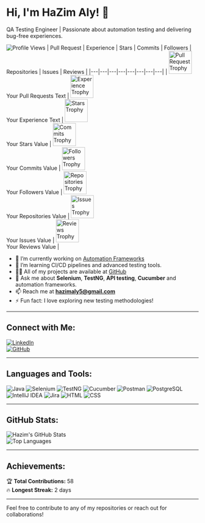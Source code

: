 # Hi, I'm HaZim Aly! 👋

QA Testing Engineer | Passionate about automation testing and delivering bug-free experiences.

![Profile Views](https://komarev.com/ghpvc/?username=HaZim-Ali&style=flat-square)
| Pull Request | Experience | Stars | Commits | Followers | Repositories | Issues | Reviews |
|---|---|---|---|---|---|---|---|
| <img src="https://raw.githubusercontent.com/HaZim-Aly/HaZim-Aly/main/images/pull_request.png" alt="Pull Request Trophy" width="60"> <br> Your Pull Requests Text | <img src="https://raw.githubusercontent.com/HaZim-Aly/HaZim-Aly/main/images/experience.png" alt="Experience Trophy" width="60"> <br> Your Experience Text | <img src="https://raw.githubusercontent.com/HaZim-Aly/HaZim-Aly/main/images/stars.png" alt="Stars Trophy" width="60"> <br> Your Stars Value | <img src="https://raw.githubusercontent.com/HaZim-Aly/HaZim-Aly/main/images/commits.png" alt="Commits Trophy" width="60"> <br> Your Commits Value | <img src="https://raw.githubusercontent.com/HaZim-Aly/HaZim-Aly/main/images/followers.png" alt="Followers Trophy" width="60"> <br> Your Followers Value | <img src="https://raw.githubusercontent.com/HaZim-Aly/HaZim-Aly/main/images/repositories.png" alt="Repositories Trophy" width="60"> <br> Your Repositories Value | <img src="https://raw.githubusercontent.com/HaZim-Aly/HaZim-Aly/main/images/issues.png" alt="Issues Trophy" width="60"> <br> Your Issues Value | <img src="https://raw.githubusercontent.com/HaZim-Aly/HaZim-Aly/main/images/reviews.png" alt="Reviews Trophy" width="60"> <br> Your Reviews Value |



- 🔭 I’m currently working on [Automation Frameworks](https://github.com/HaZim-Ali?tab=repositories)
- 🌱 I’m learning CI/CD pipelines and advanced testing tools.
- 👨‍💻 All of my projects are available at [GitHub](https://github.com/HaZim-Ali)
- 💬 Ask me about **Selenium**, **TestNG**, **API testing**, **Cucumber** and automation frameworks.
- 📫 Reach me at **hazimaly5@gmail.com**
- ⚡ Fun fact: I love exploring new testing methodologies!


---

## Connect with Me:

[![LinkedIn](https://img.shields.io/badge/LinkedIn-Connect-blue?style=flat-square&logo=linkedin)](https://www.linkedin.com/in/hazim-aly-161476325)  
[![GitHub](https://img.shields.io/badge/GitHub-Follow-black?style=flat-square&logo=github)](https://github.com/HaZim-Ali)

---

## Languages and Tools:
![Java](https://img.shields.io/badge/Java-ED8B00?style=for-the-badge&logo=java&logoColor=white)
![Selenium](https://img.shields.io/badge/Selenium-43B02A?style=for-the-badge&logo=selenium&logoColor=white)
![TestNG](https://img.shields.io/badge/TestNG-FF6C37?style=for-the-badge&logo=testng&logoColor=white)
![Cucumber](https://img.shields.io/badge/Cucumber-23D96C?style=for-the-badge&logo=cucumber&logoColor=white)
![Postman](https://img.shields.io/badge/Postman-FF6C37?style=for-the-badge&logo=postman&logoColor=white)
![PostgreSQL](https://img.shields.io/badge/PostgreSQL-336791?style=for-the-badge&logo=postgresql&logoColor=white)
![IntelliJ IDEA](https://img.shields.io/badge/IntelliJ%20IDEA-000000?style=for-the-badge&logo=intellij-idea&logoColor=white)
![Jira](https://img.shields.io/badge/Jira-0052CC?style=for-the-badge&logo=jira&logoColor=white)
![HTML](https://img.shields.io/badge/HTML-E34F26?style=for-the-badge&logo=html5&logoColor=white)
![CSS](https://img.shields.io/badge/CSS-1572B6?style=for-the-badge&logo=css3&logoColor=white)


---

## GitHub Stats:

![Hazim's GitHub Stats](https://github-readme-stats.vercel.app/api?username=HaZim-Ali&show_icons=true&theme=radical)  
![Top Languages](https://github-readme-stats.vercel.app/api/top-langs/?username=HaZim-Ali&layout=compact&theme=radical)

---

## Achievements:

🏆 **Total Contributions:** 58  
🔥 **Longest Streak:** 2 days  

---

Feel free to contribute to any of my repositories or reach out for collaborations!
